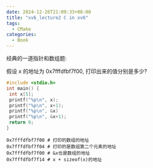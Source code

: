 ```yaml
---
date: 2024-12-26T21:09:33+08:00
title: "xv6_lecture2 C in xv6"
tags:
  - CMake
categories:
  - Book
---
```


经典的一道指针和数组题:

假设 x 的地址为 0x7fffdfbf7f00, 打印出来的值分别是多少?

```c++
#include <stdio.h>
int main() {
 int x[5];
 printf("%p\n", x);
 printf("%p\n", x+1);
 printf("%p\n", &x)
 printf("%p\n", &x+1);
 return 0;
}
```

```shell
0x7fffdfbf7f00 # 打印的数组的地址
0x7fffdfbf7f04 # 打印的是数组第二个元素的地址
0x7fffdfbf7f00 # &x也是数组的地址
0x7fffdfbf7f14 # x + sizeof(x)的地址
```
